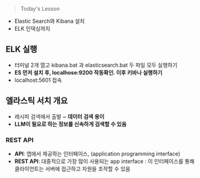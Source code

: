 >Today's Lesson
- Elastic Search와 Kibana 설치
- ELK 인덱싱까지

## ELK 실행
- 터미널 2개 열고 kibana.bat 과 elasticsearch.bat 두 파일 모두 실행하기
- **ES 먼저 설치 후, localhose:9200 작동확인. 이후 키바나 실행하기**
- localhost:5601 접속

## 엘라스틱 서치 개요

- 레시피 검색에서 출발 ~ **데이터 검색 용이**
- **LLM이 필요로 하는 정보를 신속하게 검색할 수 있음**

### REST API

- **API**: 앱에서 제공하는 인터페이스, (application programming interface)
- **REST API**: 대중적으로 가장 많이 사용되는 app interface
              : 이 인터페이스를 통해 클라이언트는 서버에 접근하고 자원을 조작할 수 있음
